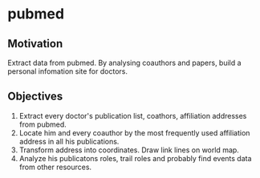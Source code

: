 pubmed
======

## Motivation
Extract data from pubmed. By analysing coauthors and papers, build a personal infomation site for doctors.

## Objectives
1.  Extract every doctor's publication list, coathors, affiliation addresses from pubmed.
2.  Locate him and every coauthor by the most frequently used affiliation address in all his publications. 
3.  Transform address into coordinates. Draw link lines on world map.
4.  Analyze his publicatons roles, trail roles and probably find events data from other resources.
